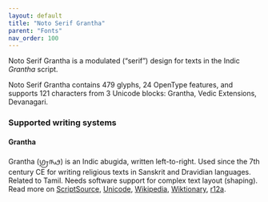 ```yaml
---
layout: default
title: "Noto Serif Grantha"
parent: "Fonts"
nav_order: 100
---
```

Noto Serif Grantha is a modulated (“serif”) design for texts in the Indic _Grantha_ script. 

Noto Serif Grantha contains 479 glyphs, 24 OpenType features, and supports 121 characters from 3 Unicode blocks: Grantha, Vedic Extensions, Devanagari.


### Supported writing systems


#### Grantha

Grantha (<span class='autonym'>𑌗𑍍𑌰𑌨𑍍𑌥</span>) is an Indic abugida, written left-to-right. Used since the 7th century CE for writing religious texts in Sanskrit and Dravidian languages. Related to Tamil. Needs software support for complex text layout (shaping). Read more on [ScriptSource](https://scriptsource.org/scr/Gran), [Unicode](https://www.unicode.org/versions/Unicode13.0.0/ch15.pdf#G81052), [Wikipedia](https://en.wikipedia.org/wiki/ISO_15924:Gran), [Wiktionary](https://en.wiktionary.org/wiki/Category:Grantha_script), [r12a](https://r12a.github.io/scripts/links?iso=Gran).

